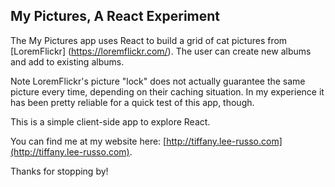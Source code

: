 ## My Pictures, A React Experiment

The My Pictures app uses React to build a grid
of cat pictures from [LoremFlickr] (https://loremflickr.com/).
The user can create new albums and add to existing albums.

Note LoremFlickr's picture "lock" does not actually guarantee
the same picture every time, depending on their caching situation.
In my experience it has been pretty reliable for a quick test of
this app, though.

This is a simple client-side app to explore React.

You can find me at my website here:
[http://tiffany.lee-russo.com](http://tiffany.lee-russo.com).

Thanks for stopping by!
